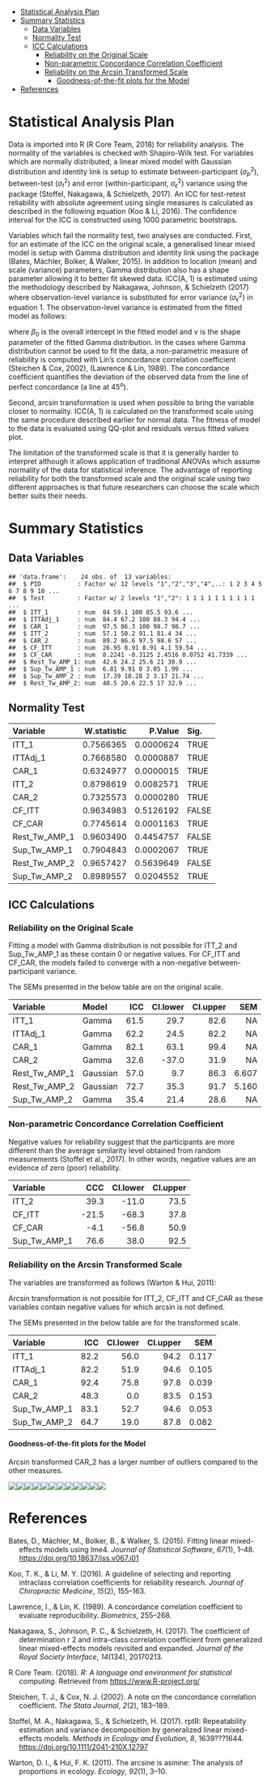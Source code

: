 -   <a href="#statistical-analysis-plan"
    id="toc-statistical-analysis-plan">Statistical Analysis Plan</a>
-   <a href="#summary-statistics" id="toc-summary-statistics">Summary
    Statistics</a>
    -   <a href="#data-variables" id="toc-data-variables">Data Variables</a>
    -   <a href="#normality-test" id="toc-normality-test">Normality Test</a>
    -   <a href="#icc-calculations" id="toc-icc-calculations">ICC
        Calculations</a>
        -   <a href="#reliability-on-the-original-scale"
            id="toc-reliability-on-the-original-scale">Reliability on the Original
            Scale</a>
        -   <a href="#non-parametric-concordance-correlation-coefficient"
            id="toc-non-parametric-concordance-correlation-coefficient">Non-parametric
            Concordance Correlation Coefficient</a>
        -   <a href="#reliability-on-the-arcsin-transformed-scale"
            id="toc-reliability-on-the-arcsin-transformed-scale">Reliability on the
            Arcsin Transformed Scale</a>
            -   <a href="#goodness-of-the-fit-plots-for-the-model"
                id="toc-goodness-of-the-fit-plots-for-the-model">Goodness-of-the-fit
                plots for the Model</a>
-   <a href="#references" id="toc-references">References</a>

# Statistical Analysis Plan

Data is imported into R (R Core Team, 2018) for reliability analysis.
The normality of the variables is checked with Shapiro-Wilk test. For
variables which are normally distributed, a linear mixed model with
Gaussian distribution and identity link is setup to estimate
between-participant (*σ*<sub>*p*</sub><sup>2</sup>), between-test
(*σ*<sub>*t*</sub><sup>2</sup>) and error (within-participant,
*σ*<sub>*ϵ*</sub><sup>2</sup>) variance using the package (Stoffel,
Nakagawa, & Schielzeth, 2017). An ICC for test-retest reliability with
absolute agreement using single measures is calculated as described in
the following equation (Koo & Li, 2016). The confidence interval for the
ICC is constructed using 1000 parametric bootstraps.

Variables which fail the normality test, two analyses are conducted.
First, for an estimate of the ICC on the original scale, a generalised
linear mixed model is setup with Gamma distribution and identity link
using the package (Bates, Mächler, Bolker, & Walker, 2015). In addition
to location (mean) and scale (variance) parameters, Gamma distribution
also has a shape parameter allowing it to better fit skewed data.
ICC(A, 1) is estimated using the methodology described by Nakagawa,
Johnson, & Schielzeth (2017) where observation-level variance is
substituted for error variance (*σ*<sub>*ϵ*</sub><sup>2</sup>) in
equation 1. The observation-level variance is estimated from the fitted
model as follows:

where *β*<sub>0</sub> is the overall intercept in the fitted model and
*ν* is the shape parameter of the fitted Gamma distribution. In the
cases where Gamma distribution cannot be used to fit the data, a
non-parametric measure of reliability is computed with Lin’s concordance
correlation coefficient (Steichen & Cox, 2002), (Lawrence & Lin, 1989).
The concordance coefficient quantifies the deviation of the observed
data from the line of perfect concordance (a line at 45<sup>*o*</sup>).

Second, arcsin transformation is used when possible to bring the
variable closer to normality. ICC(A, 1) is calculated on the transformed
scale using the same procedure described earlier for normal data. The
fitness of model to the data is evaluated using QQ-plot and residuals
versus fitted values plot.

The limitation of the transformed scale is that it is generally harder
to interpret although it allows application of traditional ANOVAs which
assume normality of the data for statistical inference. The advantage of
reporting reliability for both the transformed scale and the original
scale using two different approaches is that future researchers can
choose the scale which better suits their needs.

# Summary Statistics

## Data Variables

    ## 'data.frame':    24 obs. of  13 variables:
    ##  $ PID          : Factor w/ 12 levels "1","2","3","4",..: 1 2 3 4 5 6 7 8 9 10 ...
    ##  $ Test         : Factor w/ 2 levels "1","2": 1 1 1 1 1 1 1 1 1 1 ...
    ##  $ ITT_1        : num  84 59.1 100 85.5 93.6 ...
    ##  $ ITTAdj_1     : num  84.4 67.2 100 88.3 94.4 ...
    ##  $ CAR_1        : num  97.5 86.3 100 98.7 98.7 ...
    ##  $ ITT_2        : num  57.1 50.2 91.1 81.4 34 ...
    ##  $ CAR_2        : num  89.2 86.6 97.5 98.6 57 ...
    ##  $ CF_ITT       : num  26.95 8.91 8.91 4.1 59.54 ...
    ##  $ CF_CAR       : num  8.2241 -0.3125 2.4516 0.0752 41.7339 ...
    ##  $ Rest_Tw_AMP_1: num  42.6 24.2 25.6 21 30.9 ...
    ##  $ Sup_Tw_AMP_1 : num  6.81 9.91 0 3.05 1.99 ...
    ##  $ Sup_Tw_AMP_2 : num  17.39 10.28 2 3.17 21.74 ...
    ##  $ Rest_Tw_AMP_2: num  40.5 20.6 22.5 17 32.9 ...

## Normality Test

| Variable      | W.statistic |   P.Value | Sig.  |
|:--------------|------------:|----------:|:------|
| ITT_1         |   0.7566365 | 0.0000624 | TRUE  |
| ITTAdj_1      |   0.7668580 | 0.0000887 | TRUE  |
| CAR_1         |   0.6324977 | 0.0000015 | TRUE  |
| ITT_2         |   0.8798619 | 0.0082571 | TRUE  |
| CAR_2         |   0.7325573 | 0.0000280 | TRUE  |
| CF_ITT        |   0.9634983 | 0.5126192 | FALSE |
| CF_CAR        |   0.7745614 | 0.0001163 | TRUE  |
| Rest_Tw_AMP_1 |   0.9603490 | 0.4454757 | FALSE |
| Sup_Tw_AMP_1  |   0.7904843 | 0.0002067 | TRUE  |
| Rest_Tw_AMP_2 |   0.9657427 | 0.5639649 | FALSE |
| Sup_Tw_AMP_2  |   0.8989557 | 0.0204552 | TRUE  |

## ICC Calculations

### Reliability on the Original Scale

Fitting a model with Gamma distribution is not possible for ITT_2 and
Sup_Tw_AMP_1 as these contain 0 or negative values. For CF_ITT and
CF_CAR, the models failed to converge with a non-negative
between-participant variance.

The SEMs presented in the below table are on the original scale.

| Variable      | Model    |  ICC | CI.lower | CI.upper |   SEM |
|:--------------|:---------|-----:|---------:|---------:|------:|
| ITT_1         | Gamma    | 61.5 |     29.7 |     82.6 |    NA |
| ITTAdj_1      | Gamma    | 62.2 |     24.5 |     82.2 |    NA |
| CAR_1         | Gamma    | 82.1 |     63.1 |     99.4 |    NA |
| CAR_2         | Gamma    | 32.6 |    -37.0 |     31.9 |    NA |
| Rest_Tw_AMP_1 | Gaussian | 57.0 |      9.7 |     86.3 | 6.607 |
| Rest_Tw_AMP_2 | Gaussian | 72.7 |     35.3 |     91.7 | 5.160 |
| Sup_Tw_AMP_2  | Gamma    | 35.4 |     21.4 |     28.6 |    NA |

### Non-parametric Concordance Correlation Coefficient

Negative values for reliability suggest that the participants are more
different than the average similarity level obtained from random
measurements (Stoffel et al., 2017). In other words, negative values are
an evidence of zero (poor) reliability.

| Variable     |   CCC | CI.lower | CI.upper |
|:-------------|------:|---------:|---------:|
| ITT_2        |  39.3 |    -11.0 |     73.5 |
| CF_ITT       | -21.5 |    -68.3 |     37.8 |
| CF_CAR       |  -4.1 |    -56.8 |     50.9 |
| Sup_Tw_AMP_1 |  76.6 |     38.0 |     92.5 |

### Reliability on the Arcsin Transformed Scale

The variables are transformed as follows (Warton & Hui, 2011):

Arcsin transformation is not possible for ITT_2, CF_ITT and CF_CAR as
these variables contain negative values for which arcsin is not defined.

The SEMs presented in the below table are for the transformed scale.

| Variable     |  ICC | CI.lower | CI.upper |   SEM |
|:-------------|-----:|---------:|---------:|------:|
| ITT_1        | 82.2 |     56.0 |     94.2 | 0.117 |
| ITTAdj_1     | 82.2 |     51.9 |     94.6 | 0.105 |
| CAR_1        | 92.4 |     75.8 |     97.8 | 0.039 |
| CAR_2        | 48.3 |      0.0 |     83.5 | 0.153 |
| Sup_Tw_AMP_1 | 83.1 |     52.7 |     94.6 | 0.053 |
| Sup_Tw_AMP_2 | 64.7 |     19.0 |     87.8 | 0.082 |

#### Goodness-of-the-fit plots for the Model

Arcsin transformed CAR_2 has a larger number of outliers compared to the
other measures.

![](dataAnalysis_files/figure-gfm/asin_icc_va_plots-1.png)<!-- -->![](dataAnalysis_files/figure-gfm/asin_icc_va_plots-2.png)<!-- -->![](dataAnalysis_files/figure-gfm/asin_icc_va_plots-3.png)<!-- -->![](dataAnalysis_files/figure-gfm/asin_icc_va_plots-4.png)<!-- -->![](dataAnalysis_files/figure-gfm/asin_icc_va_plots-5.png)<!-- -->![](dataAnalysis_files/figure-gfm/asin_icc_va_plots-6.png)<!-- -->![](dataAnalysis_files/figure-gfm/asin_icc_va_plots-7.png)<!-- -->![](dataAnalysis_files/figure-gfm/asin_icc_va_plots-8.png)<!-- -->![](dataAnalysis_files/figure-gfm/asin_icc_va_plots-9.png)<!-- -->![](dataAnalysis_files/figure-gfm/asin_icc_va_plots-10.png)<!-- -->![](dataAnalysis_files/figure-gfm/asin_icc_va_plots-11.png)<!-- -->![](dataAnalysis_files/figure-gfm/asin_icc_va_plots-12.png)<!-- -->

# References

<div id="refs" class="references csl-bib-body hanging-indent"
line-spacing="2">

<div id="ref-forlme" class="csl-entry">

Bates, D., Mächler, M., Bolker, B., & Walker, S. (2015). Fitting linear
mixed-effects models using <span class="nocase">lme4</span>. *Journal of
Statistical Software*, *67*(1), 1–48.
<https://doi.org/10.18637/jss.v067.i01>

</div>

<div id="ref-koo2016guideline" class="csl-entry">

Koo, T. K., & Li, M. Y. (2016). A guideline of selecting and reporting
intraclass correlation coefficients for reliability research. *Journal
of Chiropractic Medicine*, *15*(2), 155–163.

</div>

<div id="ref-lawrence1989concordance" class="csl-entry">

Lawrence, I., & Lin, K. (1989). A concordance correlation coefficient to
evaluate reproducibility. *Biometrics*, 255–268.

</div>

<div id="ref-nakagawa2017coefficient" class="csl-entry">

Nakagawa, S., Johnson, P. C., & Schielzeth, H. (2017). The coefficient
of determination r 2 and intra-class correlation coefficient from
generalized linear mixed-effects models revisited and expanded. *Journal
of the Royal Society Interface*, *14*(134), 20170213.

</div>

<div id="ref-forR" class="csl-entry">

R Core Team. (2018). *R: A language and environment for statistical
computing*. Retrieved from <https://www.R-project.org/>

</div>

<div id="ref-steichen2002note" class="csl-entry">

Steichen, T. J., & Cox, N. J. (2002). A note on the concordance
correlation coefficient. *The Stata Journal*, *2*(2), 183–189.

</div>

<div id="ref-forrptR" class="csl-entry">

Stoffel, M. A., Nakagawa, S., & Schielzeth, H. (2017). rptR:
Repeatability estimation and variance decomposition by generalized
linear mixed-effects models. *Methods in Ecology and Evolution*, *8*,
1639???1644. <https://doi.org/10.1111/2041-210X.12797>

</div>

<div id="ref-warton2011arcsine" class="csl-entry">

Warton, D. I., & Hui, F. K. (2011). The arcsine is asinine: The analysis
of proportions in ecology. *Ecology*, *92*(1), 3–10.

</div>

</div>
